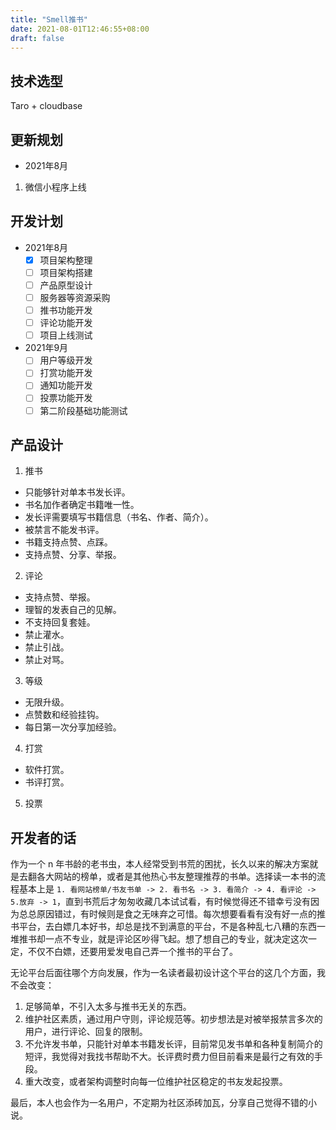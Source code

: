 ```yaml
---
title: "Smell推书"
date: 2021-08-01T12:46:55+08:00
draft: false
---
```


## 技术选型

Taro + cloudbase

## 更新规划

- 2021年8月

1. 微信小程序上线

## 开发计划

- 2021年8月
  - [x] 项目架构整理
  - [ ] 项目架构搭建
  - [ ] 产品原型设计
  - [ ] 服务器等资源采购
  - [ ] 推书功能开发
  - [ ] 评论功能开发
  - [ ] 项目上线测试

- 2021年9月
  - [ ] 用户等级开发
  - [ ] 打赏功能开发
  - [ ] 通知功能开发
  - [ ] 投票功能开发
  - [ ] 第二阶段基础功能测试

## 产品设计

1. 推书
  - 只能够针对单本书发长评。
  - 书名加作者确定书籍唯一性。
  - 发长评需要填写书籍信息（书名、作者、简介）。
  - 被禁言不能发书评。
  - 书籍支持点赞、点踩。
  - 支持点赞、分享、举报。

2. 评论
  - 支持点赞、举报。
  - 理智的发表自己的见解。
  - 不支持回复套娃。
  - 禁止灌水。
  - 禁止引战。
  - 禁止对骂。

3. 等级
  - 无限升级。
  - 点赞数和经验挂钩。
  - 每日第一次分享加经验。

4. 打赏
  - 软件打赏。
  - 书评打赏。

5. 投票

## 开发者的话

作为一个 n 年书龄的老书虫，本人经常受到书荒的困扰，长久以来的解决方案就是去翻各大网站的榜单，或者是其他热心书友整理推荐的书单。选择读一本书的流程基本上是 `1. 看网站榜单/书友书单 -> 2. 看书名 -> 3. 看简介 -> 4. 看评论 -> 5.放弃 -> 1`，直到书荒后才匆匆收藏几本试试看，有时候觉得还不错幸亏没有因为总总原因错过，有时候则是食之无味弃之可惜。每次想要看看有没有好一点的推书平台，去白嫖几本好书，却总是找不到满意的平台，不是各种乱七八糟的东西一堆推书却一点不专业，就是评论区吵得飞起。想了想自己的专业，就决定这次一定，不仅不白嫖，还要用爱发电自己弄一个推书的平台了。

无论平台后面往哪个方向发展，作为一名读者最初设计这个平台的这几个方面，我不会改变：
1. 足够简单，不引入太多与推书无关的东西。
2. 维护社区素质，通过用户守则，评论规范等。初步想法是对被举报禁言多次的用户，进行评论、回复的限制。
3. 不允许发书单，只能针对单本书籍发长评，目前常见发书单和各种复制简介的短评，我觉得对我找书帮助不大。长评费时费力但目前看来是最行之有效的手段。
4. 重大改变，或者架构调整时向每一位维护社区稳定的书友发起投票。

最后，本人也会作为一名用户，不定期为社区添砖加瓦，分享自己觉得不错的小说。

